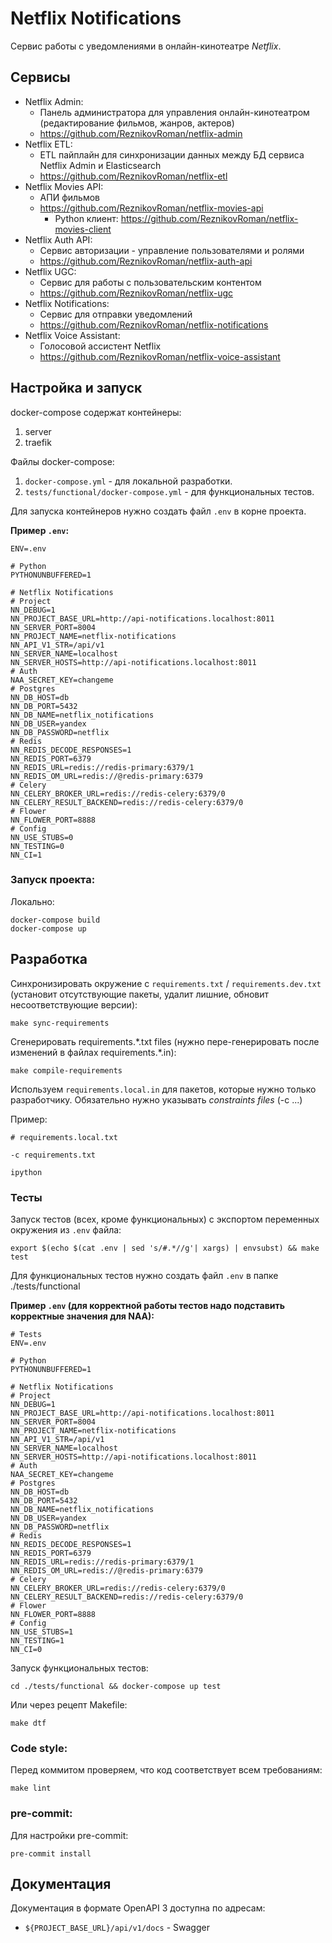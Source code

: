 # Netflix Notifications
Сервис работы с уведомлениями в онлайн-кинотеатре _Netflix_.

## Сервисы
- Netflix Admin:
  - Панель администратора для управления онлайн-кинотеатром (редактирование фильмов, жанров, актеров)
  - https://github.com/ReznikovRoman/netflix-admin
- Netflix ETL:
  - ETL пайплайн для синхронизации данных между БД сервиса Netflix Admin и Elasticsearch
  - https://github.com/ReznikovRoman/netflix-etl
- Netflix Movies API:
  - АПИ фильмов
  - https://github.com/ReznikovRoman/netflix-movies-api
    - Python клиент: https://github.com/ReznikovRoman/netflix-movies-client
- Netflix Auth API:
  - Сервис авторизации - управление пользователями и ролями
  - https://github.com/ReznikovRoman/netflix-auth-api
- Netflix UGC:
  - Сервис для работы с пользовательским контентом
  - https://github.com/ReznikovRoman/netflix-ugc
- Netflix Notifications:
  - Сервис для отправки уведомлений
  - https://github.com/ReznikovRoman/netflix-notifications
- Netflix Voice Assistant:
  - Голосовой ассистент Netflix
  - https://github.com/ReznikovRoman/netflix-voice-assistant

## Настройка и запуск
docker-compose содержат контейнеры:
 1. server
 2. traefik

Файлы docker-compose:
 1. `docker-compose.yml` - для локальной разработки.
 2. `tests/functional/docker-compose.yml` - для функциональных тестов.

Для запуска контейнеров нужно создать файл `.env` в корне проекта.

**Пример `.env`:**

```dotenv
ENV=.env

# Python
PYTHONUNBUFFERED=1

# Netflix Notifications
# Project
NN_DEBUG=1
NN_PROJECT_BASE_URL=http://api-notifications.localhost:8011
NN_SERVER_PORT=8004
NN_PROJECT_NAME=netflix-notifications
NN_API_V1_STR=/api/v1
NN_SERVER_NAME=localhost
NN_SERVER_HOSTS=http://api-notifications.localhost:8011
# Auth
NAA_SECRET_KEY=changeme
# Postgres
NN_DB_HOST=db
NN_DB_PORT=5432
NN_DB_NAME=netflix_notifications
NN_DB_USER=yandex
NN_DB_PASSWORD=netflix
# Redis
NN_REDIS_DECODE_RESPONSES=1
NN_REDIS_PORT=6379
NN_REDIS_URL=redis://redis-primary:6379/1
NN_REDIS_OM_URL=redis://@redis-primary:6379
# Celery
NN_CELERY_BROKER_URL=redis://redis-celery:6379/0
NN_CELERY_RESULT_BACKEND=redis://redis-celery:6379/0
# Flower
NN_FLOWER_PORT=8888
# Config
NN_USE_STUBS=0
NN_TESTING=0
NN_CI=1
```

### Запуск проекта:

Локально:
```shell
docker-compose build
docker-compose up
```

## Разработка
Синхронизировать окружение с `requirements.txt` / `requirements.dev.txt` (установит отсутствующие пакеты, удалит лишние, обновит несоответствующие версии):
```shell
make sync-requirements
```

Сгенерировать requirements.\*.txt files (нужно пере-генерировать после изменений в файлах requirements.\*.in):
```shell
make compile-requirements
```

Используем `requirements.local.in` для пакетов, которые нужно только разработчику. Обязательно нужно указывать _constraints files_ (-c ...)

Пример:
```shell
# requirements.local.txt

-c requirements.txt

ipython
```

### Тесты
Запуск тестов (всех, кроме функциональных) с экспортом переменных окружения из `.env` файла:
```shell
export $(echo $(cat .env | sed 's/#.*//g'| xargs) | envsubst) && make test
```

Для функциональных тестов нужно создать файл `.env` в папке ./tests/functional

**Пример `.env` (для корректной работы тестов надо подставить корректные значения для NAA):**
```dotenv
# Tests
ENV=.env

# Python
PYTHONUNBUFFERED=1

# Netflix Notifications
# Project
NN_DEBUG=1
NN_PROJECT_BASE_URL=http://api-notifications.localhost:8011
NN_SERVER_PORT=8004
NN_PROJECT_NAME=netflix-notifications
NN_API_V1_STR=/api/v1
NN_SERVER_NAME=localhost
NN_SERVER_HOSTS=http://api-notifications.localhost:8011
# Auth
NAA_SECRET_KEY=changeme
# Postgres
NN_DB_HOST=db
NN_DB_PORT=5432
NN_DB_NAME=netflix_notifications
NN_DB_USER=yandex
NN_DB_PASSWORD=netflix
# Redis
NN_REDIS_DECODE_RESPONSES=1
NN_REDIS_PORT=6379
NN_REDIS_URL=redis://redis-primary:6379/1
NN_REDIS_OM_URL=redis://@redis-primary:6379
# Celery
NN_CELERY_BROKER_URL=redis://redis-celery:6379/0
NN_CELERY_RESULT_BACKEND=redis://redis-celery:6379/0
# Flower
NN_FLOWER_PORT=8888
# Config
NN_USE_STUBS=1
NN_TESTING=1
NN_CI=0
```

Запуск функциональных тестов:
```shell
cd ./tests/functional && docker-compose up test
```

Или через рецепт Makefile:
```shell
make dtf
```

### Code style:
Перед коммитом проверяем, что код соответствует всем требованиям:

```shell
make lint
```

### pre-commit:
Для настройки pre-commit:
```shell
pre-commit install
```

## Документация
Документация в формате OpenAPI 3 доступна по адресам:
- `${PROJECT_BASE_URL}/api/v1/docs` - Swagger
